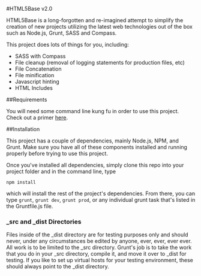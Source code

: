 #HTML5Base v2.0

HTML5Base is a long-forgotten and re-imagined attempt to simplify the creation of new projects utilizing the latest web technologies out of the box such as Node.js, Grunt, SASS and Compass.

This project does lots of things for you, including:

* SASS with Compass
* File cleanup (removal of logging statements for production files, etc)
* File Concatenation
* File minification
* Javascript hinting
* HTML Includes



##Requirements

You will need some command line kung fu in order to use this project. Check out a primer [here](http://net.tutsplus.com/tutorials/tools-and-tips/the-command-line-is-your-best-friend/).


##Installation

This project has a couple of dependencies, mainly Node.js, NPM, and Grunt. Make sure you have all of these components installed and running properly before trying to use this project.

Once you've installed all dependencies, simply clone this repo into your project folder and in the command line, type

`npm install`

which will install the rest of the project's dependencies. From there, you can type `grunt`, `grunt dev`, `grunt prod`, or any individual grunt task that's listed in the Gruntfile.js file.


### _src and _dist Directories

Files inside of the _dist directory are for testing purposes only and should never, under any circumstances be edited by anyone, ever, ever, ever ever. All work is to be limited to the _src directory. Grunt's job is to take the work that you do in your _src directory, compile it, and move it over to _dist for testing. If you like to set up virtual hosts for your testing environment, these should always point to the _dist directory.

